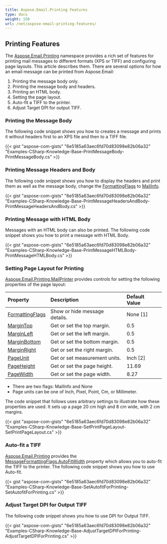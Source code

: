 ```yaml
---
title: Aspose.Email.Printing Features
type: docs
weight: 150
url: /net/aspose-email-printing-features/
---
```


## **Printing Features**
The [Aspose.Email.Printing](https://reference.aspose.com/net/email/aspose.email.printing/) namespace provides a rich set of features for printing mail messages to different formats (XPS or TIFF) and configuring page layouts. This article describes them. There are several options for how an email message can be printed from Aspose.Email:

1. Printing the message body only.
1. Printing the message body and headers.
1. Printing an HTML body.
1. Setting the page layout.
1. Auto-fit a TIFF to the printer.
1. Adjust Target DPI for output TIFF.
### **Printing the Message Body**
The following code snippet shows you how to creates a message and prints it without headers first to an XPS file and then to a TIFF file.



{{< gist "aspose-com-gists" "6e5185a63aec6fd70d83098e82b06a32" "Examples-CSharp-Knowledge-Base-PrintMessageBody-PrintMessageBody.cs" >}}
### **Printing Message Headers and Body**
The following code snippet shows you how to display the headers and print them as well as the message body, change the [FormattingFlags](https://reference.aspose.com/net/email/aspose.email.printing/mailprinter/properties/formattingflags) to [MailInfo](https://reference.aspose.com/net/email/aspose.email.printing/messageformattingflags).



{{< gist "aspose-com-gists" "6e5185a63aec6fd70d83098e82b06a32" "Examples-CSharp-Knowledge-Base-PrintMessageHeadersAndBody-PrintMessageHeadersAndBody.cs" >}}
### **Printing Message with HTML Body**
Messages with an HTML body can also be printed. The following code snippet shows you how to print a message with HTML Body.



{{< gist "aspose-com-gists" "6e5185a63aec6fd70d83098e82b06a32" "Examples-CSharp-Knowledge-Base-PrintMessageHTMLBody-PrintMessageHTMLBody.cs" >}}
### **Setting Page Layout for Printing**
[Aspose.Email.Printing.MailPrinter](https://reference.aspose.com/net/email/aspose.email.printing/mailprinter) provides controls for setting the following properties of the page layout:

|**Property**|**Description**|**Default Value**|
| :- | :- | :- |
|[FormattingFlags](https://reference.aspose.com/net/email/aspose.email.printing/mailprinter/properties/formattingflags)|Show or hide message details.|None [1]|
|[MarginTop](https://reference.aspose.com/net/email/aspose.email.printing/mailprinter/properties/margintop)|Get or set the top margin.|0.5|
|[MarginLeft](https://reference.aspose.com/net/email/aspose.email.printing/mailprinter/properties/marginleft)|Get or set the left margin.|0.5|
|[MarginBottom](https://reference.aspose.com/net/email/aspose.email.printing/mailprinter/properties/marginbottom)|Get or set the bottom margin.|0.5|
|[MarginRight](https://reference.aspose.com/net/email/aspose.email.printing/mailprinter/properties/marginright)|Get or set the right margin.|0.5|
|[PageUnit](https://reference.aspose.com/net/email/aspose.email.printing/mailprinter/properties/pageunit)|Get or set measurement units.|Inch [2]|
|[PageHeight](https://reference.aspose.com/net/email/aspose.email.printing/mailprinter/properties/pageheight)|Get or set the page height.|11.69|
|[PageWidth](https://reference.aspose.com/net/email/aspose.email.printing/mailprinter/properties/pagewidth)|Get or set the page width.|8.27|
- There are two flags: MailInfo and None
- Page units can be one of Inch, Pixel, Point, Cm, or Millimeter.

The code snippet that follows uses arbitrary settings to illustrate how these properties are used. It sets up a page 20 cm high and 8 cm wide, with 2 cm margins.



{{< gist "aspose-com-gists" "6e5185a63aec6fd70d83098e82b06a32" "Examples-CSharp-Knowledge-Base-SetPrintPageLayout-SetPrintPageLayout.cs" >}}
### **Auto-fit a TIFF**
[Aspose.Email.Printing](https://reference.aspose.com/net/email/aspose.email.printing/) provides the [MessageFormattingFlags.AutoFitWidth](https://reference.aspose.com/net/email/aspose.email.printing/messageformattingflags) property which allows you to auto-fit the TIFF to the printer. The following code snippet shows you how to use Auto-fit.



{{< gist "aspose-com-gists" "6e5185a63aec6fd70d83098e82b06a32" "Examples-CSharp-Knowledge-Base-SetAutofitForPrinting-SetAutofitForPrinting.cs" >}}
### **Adjust Target DPI for Output TIFF**
The following code snippet shows you how to use DPI for Output TIFF.



{{< gist "aspose-com-gists" "6e5185a63aec6fd70d83098e82b06a32" "Examples-CSharp-Knowledge-Base-AdjustTargetDPIForPrinting-AdjustTargetDPIForPrinting.cs" >}}
